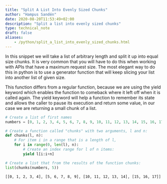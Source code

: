 ```yaml
---
title: "Split A List Into Evenly Sized Chunks"
author: "Hampus Sandén"
date: 2020-08-20T11:53:49+02:00
description: "Split a list into evenly sized chunks"
type: technical_note
draft: false
aliases:
    - /python/split_a_list_into_evenly_sized_chunks.html
---
```

In this snippet we will take a list of arbitrary length and split it up into equal size chunks. It is very common that you will have to do this when working with APIs that have a maximum request size. The most elegant way to do this in python is to use a generator function that will keep slicing your list into another list of given size.

This function differs from a regular function, because we are using the yield keyword which enables the function to comeback where it left off when it is called again. The yield keyword will help a function to remember its state and allows the caller to pause its execution and return some value, in our case we are returning a small chunk of a list.


```python
# Create a list of first names
numbers = [0, 1, 2, 3, 4, 5, 6, 7, 8, 9, 10, 11, 12, 13, 14, 15, 16, 17]
```


```python
# Create a function called "chunks" with two arguments, l and n:
def chunks(l, n):
    # For item i in a range that is a length of l,
    for i in range(0, len(l), n):
        # Create an index range for l of n items:
        yield l[i:i+n]
```


```python
# Create a list that from the results of the function chunks:
list(chunks(numbers, 5))
```




    [[0, 1, 2, 3, 4], [5, 6, 7, 8, 9], [10, 11, 12, 13, 14], [15, 16, 17]]


